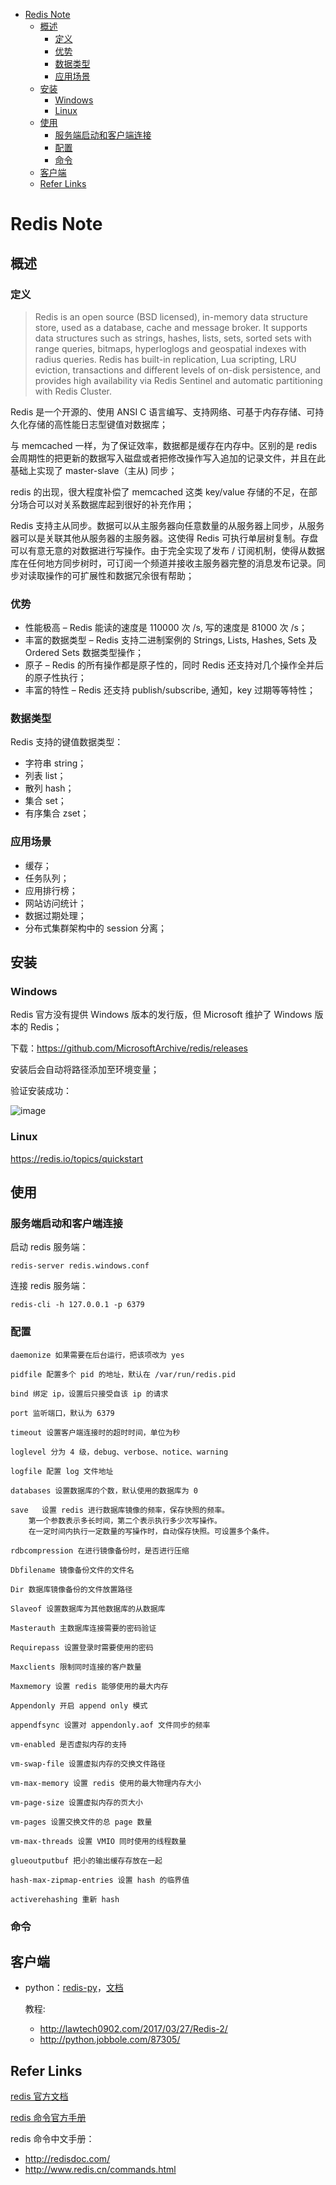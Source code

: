 - [Redis Note](#redis-note)
  - [概述](#%E6%A6%82%E8%BF%B0)
    - [定义](#%E5%AE%9A%E4%B9%89)
    - [优势](#%E4%BC%98%E5%8A%BF)
    - [数据类型](#%E6%95%B0%E6%8D%AE%E7%B1%BB%E5%9E%8B)
    - [应用场景](#%E5%BA%94%E7%94%A8%E5%9C%BA%E6%99%AF)
  - [安装](#%E5%AE%89%E8%A3%85)
    - [Windows](#windows)
    - [Linux](#linux)
  - [使用](#%E4%BD%BF%E7%94%A8)
    - [服务端启动和客户端连接](#%E6%9C%8D%E5%8A%A1%E7%AB%AF%E5%90%AF%E5%8A%A8%E5%92%8C%E5%AE%A2%E6%88%B7%E7%AB%AF%E8%BF%9E%E6%8E%A5)
    - [配置](#%E9%85%8D%E7%BD%AE)
    - [命令](#%E5%91%BD%E4%BB%A4)
  - [客户端](#%E5%AE%A2%E6%88%B7%E7%AB%AF)
  - [Refer Links](#refer-links)

# Redis Note

## 概述

### 定义

> Redis is an open source (BSD licensed), in-memory data structure store, used as a database, cache and message broker. It supports data structures such as strings, hashes, lists, sets, sorted sets with range queries, bitmaps, hyperloglogs and geospatial indexes with radius queries. Redis has built-in replication, Lua scripting, LRU eviction, transactions and different levels of on-disk persistence, and provides high availability via Redis Sentinel and automatic partitioning with Redis Cluster.


Redis 是一个开源的、使用 ANSI C 语言编写、支持网络、可基于内存存储、可持久化存储的高性能日志型键值对数据库；

与 memcached 一样，为了保证效率，数据都是缓存在内存中。区别的是 redis 会周期性的把更新的数据写入磁盘或者把修改操作写入追加的记录文件，并且在此基础上实现了 master-slave（主从) 同步；

redis 的出现，很大程度补偿了 memcached 这类 key/value 存储的不足，在部分场合可以对关系数据库起到很好的补充作用；

Redis 支持主从同步。数据可以从主服务器向任意数量的从服务器上同步，从服务器可以是关联其他从服务器的主服务器。这使得 Redis 可执行单层树复制。存盘可以有意无意的对数据进行写操作。由于完全实现了发布 / 订阅机制，使得从数据库在任何地方同步树时，可订阅一个频道并接收主服务器完整的消息发布记录。同步对读取操作的可扩展性和数据冗余很有帮助；

### 优势

- 性能极高 – Redis 能读的速度是 110000 次 /s, 写的速度是 81000 次 /s；
- 丰富的数据类型 – Redis 支持二进制案例的 Strings, Lists, Hashes, Sets 及 Ordered Sets 数据类型操作；
- 原子 – Redis 的所有操作都是原子性的，同时 Redis 还支持对几个操作全并后的原子性执行；
- 丰富的特性 – Redis 还支持 publish/subscribe, 通知，key 过期等等特性；

### 数据类型

Redis 支持的键值数据类型：
- 字符串 string；
- 列表 list；
- 散列 hash；
- 集合 set；
- 有序集合 zset；

### 应用场景

- 缓存；
- 任务队列；
- 应用排行榜；
- 网站访问统计；
- 数据过期处理；
- 分布式集群架构中的 session 分离；

## 安装

### Windows

Redis 官方没有提供 Windows 版本的发行版，但 Microsoft 维护了 Windows 版本的 Redis；

下载：https://github.com/MicrosoftArchive/redis/releases 

安装后会自动将路径添加至环境变量；

验证安装成功：

![image](http://otaivnlxc.bkt.clouddn.com/jpg/2017/12/15/c63121f7fbc91c31a1ac1ead9e4c5e61.jpg)

### Linux

https://redis.io/topics/quickstart

<!-- TODO: -->

## 使用

### 服务端启动和客户端连接

启动 redis 服务端：
```shell
redis-server redis.windows.conf
```

连接 redis 服务端：
```shell
redis-cli -h 127.0.0.1 -p 6379
```

### 配置

```
daemonize 如果需要在后台运行，把该项改为 yes

pidfile 配置多个 pid 的地址，默认在 /var/run/redis.pid

bind 绑定 ip，设置后只接受自该 ip 的请求

port 监听端口，默认为 6379

timeout 设置客户端连接时的超时时间，单位为秒

loglevel 分为 4 级，debug、verbose、notice、warning

logfile 配置 log 文件地址

databases 设置数据库的个数，默认使用的数据库为 0

save   设置 redis 进行数据库镜像的频率，保存快照的频率。  
    第一个参数表示多长时间，第二个表示执行多少次写操作。
    在一定时间内执行一定数量的写操作时，自动保存快照。可设置多个条件。

rdbcompression 在进行镜像备份时，是否进行压缩

Dbfilename 镜像备份文件的文件名

Dir 数据库镜像备份的文件放置路径

Slaveof 设置数据库为其他数据库的从数据库 

Masterauth 主数据库连接需要的密码验证

Requirepass 设置登录时需要使用的密码

Maxclients 限制同时连接的客户数量

Maxmemory 设置 redis 能够使用的最大内存

Appendonly 开启 append only 模式

appendfsync 设置对 appendonly.aof 文件同步的频率

vm-enabled 是否虚拟内存的支持

vm-swap-file 设置虚拟内存的交换文件路径

vm-max-memory 设置 redis 使用的最大物理内存大小

vm-page-size 设置虚拟内存的页大小

vm-pages 设置交换文件的总 page 数量

vm-max-threads 设置 VMIO 同时使用的线程数量

glueoutputbuf 把小的输出缓存存放在一起

hash-max-zipmap-entries 设置 hash 的临界值

activerehashing 重新 hash
```

### 命令




## 客户端

- python：[redis-py](https://github.com/andymccurdy/redis-py)，[文档](https://redis-py.readthedocs.io/en/latest/)
  
  教程: 
  - http://lawtech0902.com/2017/03/27/Redis-2/
  - http://python.jobbole.com/87305/



## Refer Links

[redis 官方文档](https://redis.io/documentation)

[redis 命令官方手册](https://redis.io/commands)

redis 命令中文手册：
- http://redisdoc.com/
- http://www.redis.cn/commands.html
